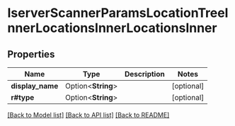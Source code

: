 # IserverScannerParamsLocationTreeInnerLocationsInnerLocationsInner

## Properties

Name | Type | Description | Notes
------------ | ------------- | ------------- | -------------
**display_name** | Option<**String**> |  | [optional]
**r#type** | Option<**String**> |  | [optional]

[[Back to Model list]](../README.md#documentation-for-models) [[Back to API list]](../README.md#documentation-for-api-endpoints) [[Back to README]](../README.md)


